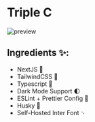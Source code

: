# Triple C

![preview](https://img1.wsimg.com/isteam/ip/c62ec2e6-ed0a-4c01-a452-434d38fb7244/unnamed%20(2)%20(1).jpg/:/rs=w:71,h:71,cg:true,m/cr=w:71,h:71/qt=q:95)

## Ingredients ✨:

- NextJS 🚀
- TailwindCSS 🦄
- Typescript 🦺
- Dark Mode Support 🌓
- ESLint + Prettier Config 📂
- Husky 🐶
- Self-Hosted Inter Font ␊



